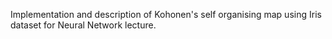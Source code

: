 Implementation and description of Kohonen's self organising map using Iris dataset for Neural Network lecture.
